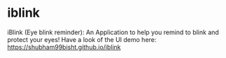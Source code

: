 # iblink
iBlink (Eye blink reminder): An Application to help you remind to blink and protect your eyes! Have a look of the UI demo here: https://shubham99bisht.github.io/iblink
